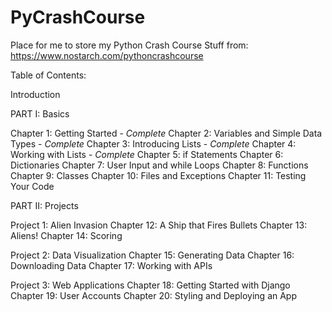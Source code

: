 # PyCrashCourse

Place for me to store my Python Crash Course Stuff from: https://www.nostarch.com/pythoncrashcourse


Table of Contents:

Introduction

PART I: Basics

Chapter 1: Getting Started - *Complete*
Chapter 2: Variables and Simple Data Types - *Complete*
Chapter 3: Introducing Lists - *Complete* 
Chapter 4: Working with Lists - *Complete*
Chapter 5: if Statements
Chapter 6: Dictionaries
Chapter 7: User Input and while Loops
Chapter 8: Functions
Chapter 9: Classes
Chapter 10: Files and Exceptions
Chapter 11: Testing Your Code

PART II: Projects

Project 1: Alien Invasion
Chapter 12: A Ship that Fires Bullets
Chapter 13: Aliens!
Chapter 14: Scoring

Project 2: Data Visualization
Chapter 15: Generating Data
Chapter 16: Downloading Data
Chapter 17: Working with APIs

Project 3: Web Applications
Chapter 18: Getting Started with Django
Chapter 19: User Accounts
Chapter 20: Styling and Deploying an App